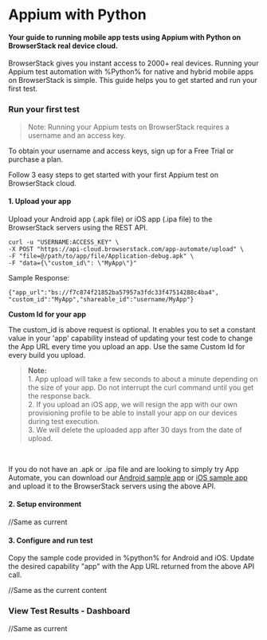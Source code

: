 # Appium with Python
#### Your guide to running mobile app tests using Appium with Python on BrowserStack real device cloud.

BrowserStack gives you instant access to 2000+ real devices. Running your Appium test automation with %Python% for native and hybrid mobile apps on BrowserStack is simple. This guide helps you to get started and run your first test.

### Run your first test
>Note: Running your Appium tests on BrowserStack requires a username and an access key.

To obtain your username and access keys, sign up for a Free Trial or purchase a plan.

Follow 3 easy steps to get started with your first Appium test on BrowserStack cloud.

#### 1. Upload your app
Upload your Android app (.apk file) or iOS app (.ipa file) to the BrowserStack servers using the REST API.

```
curl -u "USERNAME:ACCESS_KEY" \
-X POST "https://api-cloud.browserstack.com/app-automate/upload" \
-F "file=@/path/to/app/file/Application-debug.apk" \
-F "data={\"custom_id\": \"MyApp\"}"
```

Sample Response:
```
{"app_url":"bs://f7c874f21852ba57957a3fdc33f47514288c4ba4", "custom_id":"MyApp","shareable_id":"username/MyApp"}
```

	
**Custom Id for your app**

The custom_id is above request is optional. It enables you to set a constant value in your 'app' capability instead of updating your test code to change the App URL every time you upload an app. Use the same Custom Id for every build you upload. 


>**Note:**<br>
	1. App upload will take a few seconds to about a minute depending on the size of your app. Do not interrupt the curl command until you get the response back.<br>
	2. If you upload an iOS app, we will resign the app with our own provisioning profile to be able to install your app on our devices during test execution.<br>
	3. We will delete the uploaded app after 30 days from the date of upload.<br>

<br>

If you do not have an .apk or .ipa file and are looking to simply try App Automate, you can download our [Android sample app](https://www.browserstack.com/app-automate/sample-apps/android/WikipediaSample.apk) or [iOS sample app](https://www.browserstack.com/app-automate/sample-apps/ios/BStackSampleApp.ipa) and upload it to the BrowserStack servers using the above API.

#### 2. Setup environment

//Same as current



#### 3. Configure and run test
	
Copy the sample code provided in %python% for Android and iOS. Update the desired capability "app" with the App URL returned from the above API call.

//Same as the current content

### View Test Results - Dashboard

//Same as current

